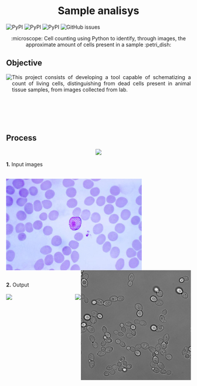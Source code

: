 <h1 align="center">  Sample analisys <!-– Cell Count--> </h1>


<img alt="PyPI" src="https://img.shields.io/pypi/v/numpy?label=Numpy&logo=Numpy&style=flat-square"> <img alt="PyPI" src="https://img.shields.io/pypi/v/opencv-python?label=OpenCV&logo=opencv&style=flat-square"> <img alt="PyPI" src="https://img.shields.io/pypi/v/matplotlib?label=Matplotlib&logo=Matplotlib&style=flat-square"> <img alt="GitHub issues" src="https://img.shields.io/github/issues/horberlan/Cell-count?style=flat-square">



<p align="center"> :microscope: Cell counting using Python to identify, through images, the approximate amount of cells present in a sample :petri_dish: </p>

## Objective
 <p align="justify"><img src="img/recurso.png" height="150px" align="left"> This project consists of developing a tool capable of schematizing a count of living cells, distinguishing from dead cells present in animal tissue samples, from images collected from lab.</p>

<br><br><br><br>


## Process
<p align="center">
 <img src="https://raw.githubusercontent.com/horberlan/Sample-analisys/da02bba67438a6b4d7dc27c420e300506aecacd7/img/diagram.svg" height="130px"> 
</p>



<p> <b>1.</b> Input images<br><br>
 
<img align="left" src="img/e1.jpg" height="250px"><img align="right" src="img/e2.png" height="300px">

<br><br><br><br><br><br><br><br><br><br><br><br><br><br><br>

<p> <b>2.</b> Output <br><br>
 <img align="left" src="img/exemplo2.png" height="300px"><img align="right" src="img/exemplo.png">
</p>
<br><br><br><br><br><br><br><br><br><br><br><br>
<!-- <p align="left"> From</p><p align="right"> From</p> 


<br><br><br><br><br><br><br><br><br><br><br><br><br><br><br>
